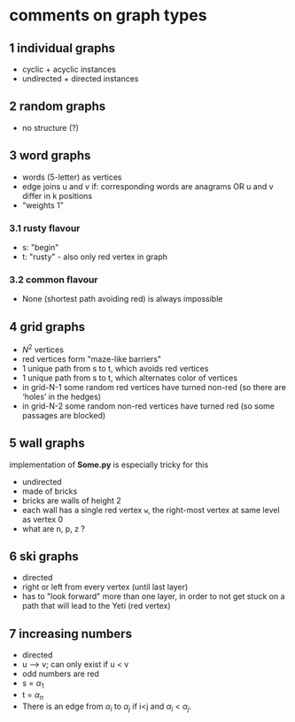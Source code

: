 # comments on graph types

## 1 individual graphs

* cyclic + acyclic instances
* undirected + directed instances

## 2 random graphs

* no structure (?)

## 3 word graphs

* words (5-letter) as vertices
* edge joins u and v if: corresponding words are anagrams OR u and v differ in k positions
* "weights 1"

### 3.1 rusty flavour

* s: "begin"
* t: "rusty" - also only red vertex in graph

### 3.2 common flavour

* None (shortest path avoiding red) is always impossible

## 4 grid graphs

* $N^2$ vertices
* red vertices form "maze-like barriers"
* 1 unique path from s to t, which avoids red vertices
* 1 unique path from s to t, which alternates color of vertices
* in grid-N-1 some random red vertices have turned non-red (so there are ‘holes’ in the hedges)
* in grid-N-2 some random non-red vertices have turned red (so some passages are blocked)

## 5 wall graphs

implementation of __Some.py__ is especially tricky for this

* undirected
* made of bricks
* bricks are walls of height 2
* each wall has a single red vertex `w`, the right-most vertex at same level as vertex 0
* what are n, p, z ? 

## 6 ski graphs

* directed
* right or left from every vertex (until last layer)
* has to "look forward" more than one layer, in order to not get stuck on a path that will lead to the Yeti (red vertex)

## 7 increasing numbers

* directed
* u --> v; can only exist if u < v
* odd numbers are red
* s = $α_1$
* t = $α_n$
* There is an edge from $α_i$ to $α_j$ if i<j and $α_i$ < $α_j$.
